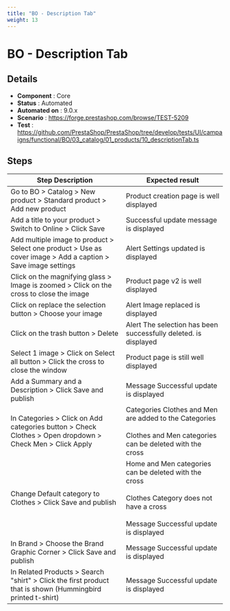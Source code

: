 ```yaml
---
title: "BO - Description Tab"
weight: 13
---
```


# BO - Description Tab
## Details
* **Component** : Core
* **Status** : Automated
* **Automated on** : 9.0.x
* **Scenario** : https://forge.prestashop.com/browse/TEST-5209
* **Test** : https://github.com/PrestaShop/PrestaShop/tree/develop/tests/UI/campaigns/functional/BO/03_catalog/01_products/10_descriptionTab.ts

## Steps
| Step Description | Expected result |
| ----- | ----- |
| Go to BO > Catalog > New product > Standard product > Add new product | Product creation page is well displayed |
| Add a title to your product > Switch to Online > Click Save | Successful update message is displayed |
| Add multiple image to product > Select one product > Use as cover image > Add a caption > Save image settings | Alert Settings updated is displayed |
| Click on the magnifying glass > Image is zoomed > Click on the cross to close the image | Product page v2 is well displayed |
| Click on replace the selection button > Choose your image | Alert Image replaced is displayed |
| Click on the trash button > Delete | Alert The selection has been successfully deleted. is displayed |
| Select 1 image > Click on Select all button > Click the cross to close the window | Product page is still well displayed |
| Add a Summary and a Description > Click Save and publish | Message Successful update is displayed |
| In Categories > Click on Add categories button > Check Clothes > Open dropdown > Check Men > Click Apply | Categories Clothes and Men are added to the Categories<br><br>Clothes and Men categories can be deleted with the cross |
| Change Default category to Clothes > Click Save and publish | Home and Men categories can be deleted with the cross<br><br>Clothes Category does not have a cross<br><br>Message Successful update is displayed |
| In Brand > Choose the Brand Graphic Corner > Click Save and publish | Message Successful update is displayed |
| In Related Products > Search "shirt" > Click the first product that is shown (Hummingbird printed t-shirt) | Message Successful update is displayed |
